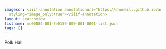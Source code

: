 ```yaml
---
imagescr: <iiif-annotation annotationurl="https://dnoneill.github.io/annotations/mc00084-001-te0159-000-001-0001-6.json"
  styling="image_only:true"></iiif-annotation>
layout: searchview
listname: mc00084-001-te0159-000-001-0001-list.json
tags: []
---
```

Polk Hall